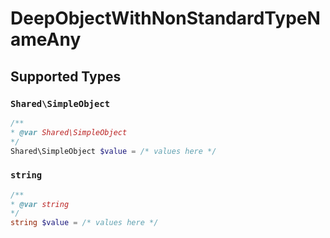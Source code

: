 # DeepObjectWithNonStandardTypeNameAny


## Supported Types

### `Shared\SimpleObject`

```php
/**
* @var Shared\SimpleObject
*/
Shared\SimpleObject $value = /* values here */
```

### `string`

```php
/**
* @var string
*/
string $value = /* values here */
```

